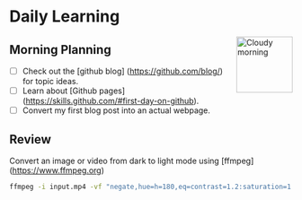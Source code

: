 # Daily Learning
<img alt="Cloudy morning" src="https://octodex.github.com/images/cloud.jpg" width="100" align="right">

## Morning Planning
- [ ] Check out the [github blog] (https://github.com/blog/) for topic ideas.
- [ ] Learn about [Github pages] (https://skills.github.com/#first-day-on-github).
- [ ] Convert my first blog post into an actual webpage.

## Review
Convert an image or video from dark to light mode using [ffmpeg] (https://www.ffmpeg.org)
```bash
ffmpeg -i input.mp4 -vf "negate,hue=h=180,eq=contrast=1.2:saturation=1.1" output.mp4
```

